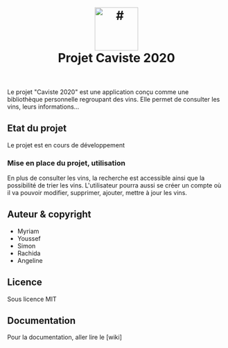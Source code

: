 <h1 align="center">
    <a href="index.html"><img src="logo/vin.png" alt="#" width="100"></a>
    <br>
    Projet Caviste 2020
    <br>
    <br>
</h1>

Le projet "Caviste 2020" est une application conçu comme une bibliothèque personnelle regroupant des vins.
Elle permet de consulter les vins, leurs informations...

## Etat du projet
Le projet est en cours de développement

### Mise en place du projet, utilisation
En plus de consulter les vins, la recherche est accessible ainsi que la possibilité de trier les vins. L'utilisateur pourra aussi se créer un compte où il va pouvoir modifier, supprimer, ajouter, mettre à jour les vins.

## Auteur & copyright
- Myriam
- Youssef
- Simon
- Rachida
- Angeline

## Licence
Sous licence MIT


## Documentation
Pour la documentation, aller lire le [wiki]


